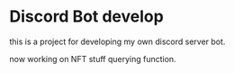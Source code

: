 # Discord Bot develop

this is a project for developing my own discord server bot.

now working on NFT stuff querying function.